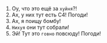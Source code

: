 1. Оу, что это ещё за `хуйня`?!
2. Ах, у них тут есть С4! Погоди!
3. Ах, я поищу бомбу!
4. `Нихуя` они тут собрали!
5. Эй! Тут это `говно` повсюду! Погоди!
